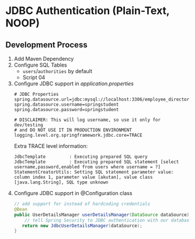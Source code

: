# JDBC Authentication (Plain-Text, NOOP)

## Development Process

1. Add Maven Dependency
2. Configure SQL Tables
   * `users`/`authorities` by default
   * Script 04
3. Configure JDBC support in _application.properties_
   ```properties
   # JDBC Properties
   spring.datasource.url=jdbc:mysql://localhost:3306/employee_directory
   spring.datasource.username=springstudent
   spring.datasource.password=springstudent
   
   # DISCLAIMER: This will log username, so use it only for dev/testing
   # and DO NOT USE IT IN PRODUCTION ENVIRONMENT
   logging.level.org.springframework.jdbc.core=TRACE
   ```
   Extra TRACE level information:
   ```text
   JdbcTemplate         : Executing prepared SQL query
   JdbcTemplate         : Executing prepared SQL statement [select username,password,enabled from users where username = ?]
   StatementCreatorUtils: Setting SQL statement parameter value: column index 1, parameter value [akutan], value class [java.lang.String], SQL type unknown
   ```
4. Configure JDBC support in @Configuration class
   ```java
   // add support for instead of hardcoding credentials
   @Bean
   public UserDetailsManager userDetailsManager(DataSource dataSource) {
       // tell Spring Security to JDBC authentication with our database
      return new JdbcUserDetailsManager(dataSource);
   }
   ```
